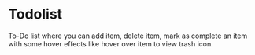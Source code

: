# Todolist
To-Do list where you can add item, delete item, mark as complete an item with some hover effects like hover over item to view trash icon.
